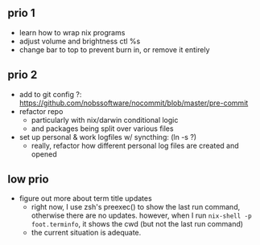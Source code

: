 ## prio 1
- learn how to wrap nix programs
- adjust volume and brightness ctl %s
- change bar to top to prevent burn in, or remove it entirely

## prio 2
- add to git config ?: https://github.com/nobssoftware/nocommit/blob/master/pre-commit
- refactor repo
  - particularly with nix/darwin conditional logic
  - and packages being split over various files
- set up personal & work logfiles w/ syncthing: (ln -s ?)
  - really, refactor how different personal log files are created and opened

## low prio
- figure out more about term title updates
  - right now, I use zsh's preexec() to show the last run command,
    otherwise there are no updates. however, when I run
    `nix-shell -p foot.terminfo`,
    it shows the cwd (but not the last run command)
  - the current situation is adequate.
